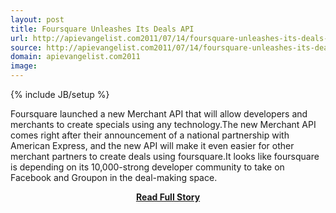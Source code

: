 ```yaml
---
layout: post
title: Foursquare Unleashes Its Deals API
url: http://apievangelist.com2011/07/14/foursquare-unleashes-its-deals-api/
source: http://apievangelist.com2011/07/14/foursquare-unleashes-its-deals-api/
domain: apievangelist.com2011
image: 
---
```

{% include JB/setup %}<p>Foursquare launched a new Merchant API that will allow developers and merchants to create specials using any technology.The new Merchant API comes right after their announcement of a national partnership with American Express, and the new API will make it even easier for other merchant partners to create deals using foursquare.It looks like foursquare is depending on its 10,000-strong developer community to take on Facebook and Groupon in the deal-making space.</p>
<center><p><a href="http://apievangelist.com2011/07/14/foursquare-unleashes-its-deals-api/" style='padding:25px; font-sze:18px; font-weight: bold;'>Read Full Story</a></p></center>
